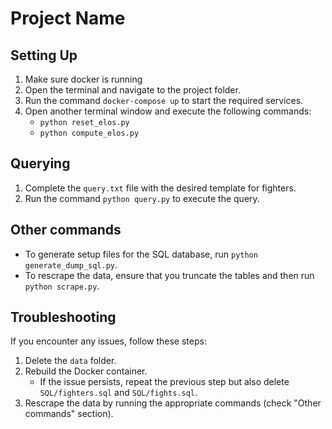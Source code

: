 # Project Name

## Setting Up

1. Make sure docker is running
2. Open the terminal and navigate to the project folder.
3. Run the command `docker-compose up` to start the required services.
4. Open another terminal window and execute the following commands:
    - `python reset_elos.py`
    - `python compute_elos.py`

## Querying

1. Complete the `query.txt` file with the desired template for fighters.
2. Run the command `python query.py` to execute the query.

## Other commands

- To generate setup files for the SQL database, run `python generate_dump_sql.py`.
- To rescrape the data, ensure that you truncate the tables and then run `python scrape.py`.

## Troubleshooting

If you encounter any issues, follow these steps:

1. Delete the `data` folder.
2. Rebuild the Docker container.
   - If the issue persists, repeat the previous step but also delete `SQL/fighters.sql` and `SQL/fights.sql`.
3. Rescrape the data by running the appropriate commands (check "Other commands" section).
